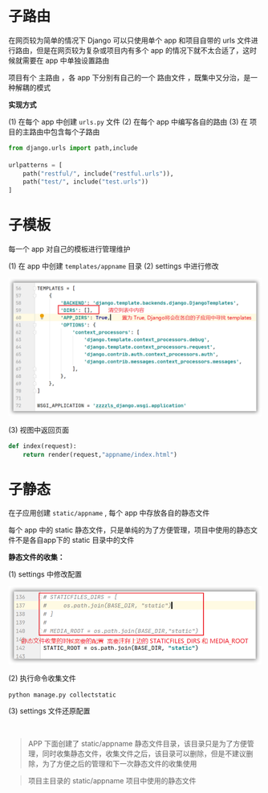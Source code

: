 # 子路由

在网页较为简单的情况下 Django 可以只使用单个 app 和项目自带的 urls 文件进行路由，但是在网页较为复杂或项目内有多个 app 的情况下就不太合适了，这时候就需要在 app 中单独设置路由

项目有个 主路由 ，各 app 下分别有自己的一个 路由文件 ，既集中又分治，是一种解耦的模式

**实现方式**

(1) 在每个 app 中创建 `urls.py` 文件
(2) 在每个 app 中编写各自的路由
(3) 在 项目的主路由中包含每个子路由

```python
from django.urls import path,include

urlpatterns = [
    path("restful/", include("restful.urls")),
    path("test/", include("test.urls"))
]
```

# 子模板

每一个 app 对自己的模板进行管理维护

(1) 在 app 中创建 `templates/appname` 目录
(2) settings 中进行修改

![img][img@1]

(3) 视图中返回页面

```python
def index(request):
    return render(request,"appname/index.html")
```

# 子静态

在子应用创建 `static/appname` , 每个 app 中存放各自的静态文件

每个 app 中的 static 静态文件，只是单纯的为了方便管理，项目中使用的静态文件不是各自app下的 static 目录中的文件

**静态文件的收集：**

(1) settings 中修改配置

![img][img@2]

(2) 执行命令收集文件

`python manage.py collectstatic`

(3) settings 文件还原配置

<br/>

> APP 下面创建了 static/appname 静态文件目录，该目录只是为了方便管理，同时收集静态文件，收集文件之后，该目录可以删除，但是不建议删除，为了方便之后的管理和下一次静态文件的收集使用

> 项目主目录的 static/appname 项目中使用的静态文件





[img@1]:https://raw.githubusercontent.com/zzzzls/Images/master/Study_nodes_img/Django/06-11_52748.png
[img@2]:https://raw.githubusercontent.com/zzzzls/Images/master/Study_nodes_img/Django/06-11_3824.png
